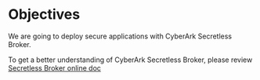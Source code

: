 # Objectives
We are going to deploy secure applications with CyberArk Secretless Broker.

To get a better understanding of CyberArk Secretless Broker, please review [Secretless Broker online doc](https://secretless.io/)
